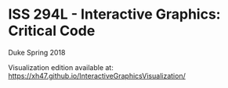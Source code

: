 # ISS 294L - Interactive Graphics: Critical Code
Duke Spring 2018

Visualization edition available at: https://xh47.github.io/InteractiveGraphicsVisualization/
